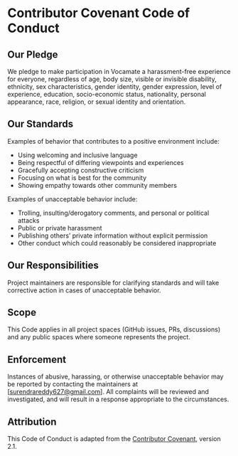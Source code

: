 # Contributor Covenant Code of Conduct

## Our Pledge
We pledge to make participation in Vocamate a harassment-free experience for everyone, regardless of age, body size, visible or invisible disability, ethnicity, sex characteristics, gender identity, gender expression, level of experience, education, socio-economic status, nationality, personal appearance, race, religion, or sexual identity and orientation.

## Our Standards
Examples of behavior that contributes to a positive environment include:
- Using welcoming and inclusive language
- Being respectful of differing viewpoints and experiences
- Gracefully accepting constructive criticism
- Focusing on what is best for the community
- Showing empathy towards other community members

Examples of unacceptable behavior include:
- Trolling, insulting/derogatory comments, and personal or political attacks
- Public or private harassment
- Publishing others’ private information without explicit permission
- Other conduct which could reasonably be considered inappropriate

## Our Responsibilities
Project maintainers are responsible for clarifying standards and will take corrective action in cases of unacceptable behavior.

## Scope
This Code applies in all project spaces (GitHub issues, PRs, discussions) and any public spaces where someone represents the project.

## Enforcement
Instances of abusive, harassing, or otherwise unacceptable behavior may be reported by contacting the maintainers at [surendrareddy627@gmail.com]. All complaints will be reviewed and investigated, and will result in a response appropriate to the circumstances.

## Attribution
This Code of Conduct is adapted from the [Contributor Covenant](https://www.contributor-covenant.org), version 2.1.

